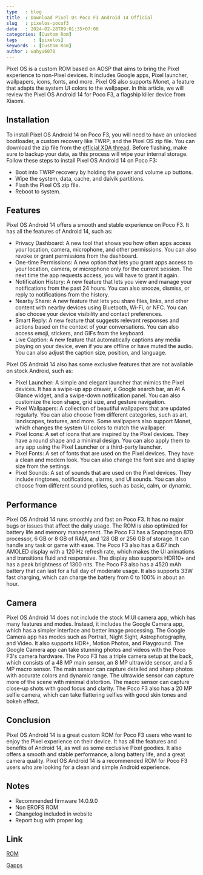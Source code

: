 ```yaml
---
type   : blog
title  : Download Pixel Os Poco F3 Android 14 Official
slug   : pixelos-pocof3
date   : 2024-02-28T09:01:35+07:00
categories: [Custom Rom]
tags      : [pixelos]
keywords  : [Custom Rom]
author : wahyu6070
---
```



Pixel OS is a custom ROM based on AOSP that aims to bring the Pixel experience to non-Pixel devices. It includes Google apps, Pixel launcher, wallpapers, icons, fonts, and more. Pixel OS also supports Monet, a feature that adapts the system UI colors to the wallpaper. In this article, we will review the Pixel OS Android 14 for Poco F3, a flagship killer device from Xiaomi.

## Installation

To install Pixel OS Android 14 on Poco F3, you will need to have an unlocked bootloader, a custom recovery like TWRP, and the Pixel OS zip file. You can download the zip file from the [official XDA thread](^4^). Before flashing, make sure to backup your data, as this process will wipe your internal storage. Follow these steps to install Pixel OS Android 14 on Poco F3:

- Boot into TWRP recovery by holding the power and volume up buttons.
- Wipe the system, data, cache, and dalvik partitions.
- Flash the Pixel OS zip file.
- Reboot to system.

## Features

Pixel OS Android 14 offers a smooth and stable experience on Poco F3. It has all the features of Android 14, such as:

- Privacy Dashboard: A new tool that shows you how often apps access your location, camera, microphone, and other permissions. You can also revoke or grant permissions from the dashboard.
- One-time Permissions: A new option that lets you grant apps access to your location, camera, or microphone only for the current session. The next time the app requests access, you will have to grant it again.
- Notification History: A new feature that lets you view and manage your notifications from the past 24 hours. You can also snooze, dismiss, or reply to notifications from the history.
- Nearby Share: A new feature that lets you share files, links, and other content with nearby devices using Bluetooth, Wi-Fi, or NFC. You can also choose your device visibility and contact preferences.
- Smart Reply: A new feature that suggests relevant responses and actions based on the context of your conversations. You can also access emoji, stickers, and GIFs from the keyboard.
- Live Caption: A new feature that automatically captions any media playing on your device, even if you are offline or have muted the audio. You can also adjust the caption size, position, and language.

Pixel OS Android 14 also has some exclusive features that are not available on stock Android, such as:

- Pixel Launcher: A simple and elegant launcher that mimics the Pixel devices. It has a swipe-up app drawer, a Google search bar, an At A Glance widget, and a swipe-down notification panel. You can also customize the icon shape, grid size, and gesture navigation.
- Pixel Wallpapers: A collection of beautiful wallpapers that are updated regularly. You can also choose from different categories, such as art, landscapes, textures, and more. Some wallpapers also support Monet, which changes the system UI colors to match the wallpaper.
- Pixel Icons: A set of icons that are inspired by the Pixel devices. They have a round shape and a minimal design. You can also apply them to any app using the Pixel Launcher or a third-party launcher.
- Pixel Fonts: A set of fonts that are used on the Pixel devices. They have a clean and modern look. You can also change the font size and display size from the settings.
- Pixel Sounds: A set of sounds that are used on the Pixel devices. They include ringtones, notifications, alarms, and UI sounds. You can also choose from different sound profiles, such as basic, calm, or dynamic.

## Performance

Pixel OS Android 14 runs smoothly and fast on Poco F3. It has no major bugs or issues that affect the daily usage. The ROM is also optimized for battery life and memory management. The Poco F3 has a Snapdragon 870 processor, 6 GB or 8 GB of RAM, and 128 GB or 256 GB of storage. It can handle any task or game with ease. The Poco F3 also has a 6.67 inch AMOLED display with a 120 Hz refresh rate, which makes the UI animations and transitions fluid and responsive. The display also supports HDR10+ and has a peak brightness of 1300 nits. The Poco F3 also has a 4520 mAh battery that can last for a full day of moderate usage. It also supports 33W fast charging, which can charge the battery from 0 to 100% in about an hour.

## Camera

Pixel OS Android 14 does not include the stock MIUI camera app, which has many features and modes. Instead, it includes the Google Camera app, which has a simpler interface and better image processing. The Google Camera app has modes such as Portrait, Night Sight, Astrophotography, and Video. It also supports HDR+, Motion Photos, and Playground. The Google Camera app can take stunning photos and videos with the Poco F3's camera hardware. The Poco F3 has a triple camera setup at the back, which consists of a 48 MP main sensor, an 8 MP ultrawide sensor, and a 5 MP macro sensor. The main sensor can capture detailed and sharp photos with accurate colors and dynamic range. The ultrawide sensor can capture more of the scene with minimal distortion. The macro sensor can capture close-up shots with good focus and clarity. The Poco F3 also has a 20 MP selfie camera, which can take flattering selfies with good skin tones and bokeh effect.

## Conclusion

Pixel OS Android 14 is a great custom ROM for Poco F3 users who want to enjoy the Pixel experience on their device. It has all the features and benefits of Android 14, as well as some exclusive Pixel goodies. It also offers a smooth and stable performance, a long battery life, and a great camera quality. Pixel OS Android 14 is a recommended ROM for Poco F3 users who are looking for a clean and simple Android experience.

## Notes
- Recommended firmware 14.0.9.0
- Non EROFS ROM
- Changelog included in website 
- Report bug with proper log 

## Link

[ROM](https://www.pling.com/p/2017604)

[Gapps](/)
